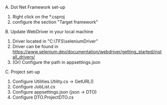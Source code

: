 A. Dot Net Framework set-up
  1. Right click on the *.csproj 
  2. configure the section "Target framework"  

B. Update WebDriver in your local machine
  1. Driver located in "C:\TFS\seleniumDriver"
  2. Driver can be found in https://www.selenium.dev/documentation/webdriver/getting_started/install_drivers/ 
  3. (Or) Configure the path in appsettings.json

C. Project set-up
  1. Configure Utilities.Utility.cs -> GetURL()
  2. Configure JobList.cs 
  3. Configure appsettings.json (json -> DTO) 
  4. Configure DTO.ProjectDTO.cs  